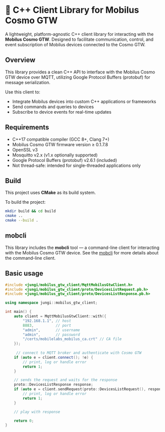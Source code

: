 # 📙 C++ Client Library for Mobilus Cosmo GTW

A lightweight, platform-agnostic C++ client library for interacting with the **Mobilus Cosmo GTW**.
Designed to facilitate communication, control, and event subscription of Mobilus devices connected to the Cosmo GTW.

## Overview

This library provides a clean C++ API to interface with the Mobilus Cosmo GTW device over MQTT, utilizing Google Protocol Buffers (protobuf) for message serialization.

Use this client to:

- Integrate Mobilus devices into custom C++ applications or frameworks  
- Send commands and queries to devices
- Subscribe to device events for real-time updates

## Requirements

- C++17 compatible compiler (GCC 8+, Clang 7+)
- Mobilus Cosmo GTW firmware version ≥ 0.1.7.8
- OpenSSL v3
- Mosquitto v2.x (v1.x optionally supported)
- Google Protocol Buffers (protobuf) v2.6.1 (included)
- Not thread-safe: intended for single-threaded applications only

## Build

This project uses **CMake** as its build system.

To build the project:

```bash
mkdir build && cd build
cmake ..
cmake --build .
```

## mobcli

This library includes the **mobcli** tool — a command-line client for interacting with the Mobilus Cosmo GTW device.
See the [mobcli](tools/mobcli) for more details about the command-line client.

## Basic usage

```cpp
#include <jungi/mobilus_gtw_client/MqttMobilusGtwClient.h>
#include <jungi/mobilus_gtw_client/proto/DevicesListRequest.pb.h>
#include <jungi/mobilus_gtw_client/proto/DevicesListResponse.pb.h>

using namespace jungi::mobilus_gtw_client;

int main() {
    auto client = MqttMobilusGtwClient::with({
        "192.168.1.1", // host
        8883,          // port
        "admin",       // username
        "admin",       // password
        "/certs/mobilelabs_mobilus_ca.crt" // CA file
    });
    
     // connect to MQTT broker and authenticate with Cosmo GTW
    if (auto e = client.connect(); !e) {
        // print, log or handle error
        return 1;
    }

    // sends the request and waits for the response
    proto::DevicesListResponse response;
    if (auto e = client.sendRequest(proto::DevicesListRequest(), response); !e) {
        // print, log or handle error
        return 1;
    }

    // play with response

    return 0;
}
```
